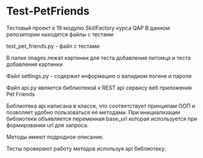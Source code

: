 # Test-PetFriends

Тестовый проект к 19 модулю SkillFactory курса QAP В данном репозитории находятся файлы с тестами


test_pet_friends.py - файл с тестами

В папке images лежат картинки для теста добавления питомца и теста добавления картинки

Файл settings.py - содержит информацию о валидном логине и пароле

Файл api.py является библиотекой к REST api сервису веб приложения Pet Friends

Библиотека api написана в классе, что соответствует принципам ООП и позволяет удобно пользоваться её методами. При инициализации библиотеки объявляется переменная base_url которая используется при формировании url для запроса.

Методы имеют подродное описание.

Тесты проверяют работу методов используя api библиотеку.
